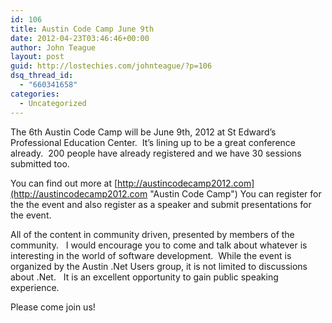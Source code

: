 ```yaml
---
id: 106
title: Austin Code Camp June 9th
date: 2012-04-23T03:46:46+00:00
author: John Teague
layout: post
guid: http://lostechies.com/johnteague/?p=106
dsq_thread_id:
  - "660341658"
categories:
  - Uncategorized
---
```

The 6th Austin Code Camp will be June 9th, 2012 at St Edward&#8217;s Professional Education Center.  It&#8217;s lining up to be a great conference already.  200 people have already registered and we have 30 sessions submitted too.

You can find out more at [http://austincodecamp2012.com](http://austincodecamp2012.com "Austin Code Camp") You can register for the the event and also register as a speaker and submit presentations for the event.

All of the content in community driven, presented by members of the community.   I would encourage you to come and talk about whatever is interesting in the world of software development.  While the event is organized by the Austin .Net Users group, it is not limited to discussions about .Net.   It is an excellent opportunity to gain public speaking experience.

Please come join us!